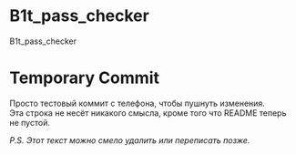 # B1t_pass_checker
B1t_pass_checker
# Temporary Commit

Просто тестовый коммит с телефона, чтобы пушнуть изменения.  
Эта строка не несёт никакого смысла, кроме того что README теперь не пустой.  

_P.S. Этот текст можно смело удалить или переписать позже._